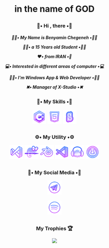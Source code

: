 <h1><p align="center">in the name of GOD</h1>
<h3><p align="center">👋• Hi , there •👋</h3>
<h5><p align="center">
🙎‍♂️• My Name is Benyamin Chegeneh •🙎‍♂️
<p align="center">
🙎‍♂️• a 15 Years old Student •🙎‍♂️
<p align="center">
❤️• from IRAN •💚
<p align="center">
💻• Interested in different areas of computer •💻
<p align="center">
👨‍💻• I'm Windows App & Web Developer •👨‍💻
<p align="center">
✖• Manager of X-Studio •✖</h5>


<h2></h2>


<h3><p align="center">💪• My Skills •💪

<p align="center">
<a href="https://docs.microsoft.com/en-us/dotnet/csharp/" target="_blank" rel="noreferrer"><img src="https://raw.githubusercontent.com/Benyamin-Chegeneh/Benyamin-Chegeneh/7a869b9309f5145a80f7b8c87b4cd64a9759876d/c%23.svg" width="46" height="46" alt="C#" /></a>
<a href="https://developer.mozilla.org/en-US/docs/Glossary/HTML5" target="_blank" rel="noreferrer"><img src="https://raw.githubusercontent.com/Benyamin-Chegeneh/Benyamin-Chegeneh/7a869b9309f5145a80f7b8c87b4cd64a9759876d/html.svg" width="46" height="46" alt="HTML5" /></a>
<a href="https://scratch.mit.edu/" target="_blank" rel="noreferrer"><img src="https://raw.githubusercontent.com/Benyamin-Chegeneh/Benyamin-Chegeneh/d888abf75a7c3432fc331b151e06698cfc538917/scratch.svg" width="46" height="46" alt="Scratch" /></a>
  
<h2></h2>

<h3><p align="center">⚙• My Utility •⚙

<p align="center">
<a href="" target="_blank" rel="noreferrer"><img src="https://raw.githubusercontent.com/Benyamin-Chegeneh/Benyamin-Chegeneh/3b8e2ba64ef660cf564c9fd420076033cbf7c06a/vs.svg" width="46" height="46" alt="Visual Studio" /></a>
<a href="" target="_blank" rel="noreferrer"><img src="https://raw.githubusercontent.com/Benyamin-Chegeneh/Benyamin-Chegeneh/3b8e2ba64ef660cf564c9fd420076033cbf7c06a/notepad++.svg" width="46" height="46" alt="NotePad++" /></a>
<a href="" target="_blank" rel="noreferrer"><img src="https://raw.githubusercontent.com/Benyamin-Chegeneh/Benyamin-Chegeneh/3b8e2ba64ef660cf564c9fd420076033cbf7c06a/blender.svg" width="46" height="46" alt="Blender 3D" /></a>
<a href="" target="_blank" rel="noreferrer"><img src="https://raw.githubusercontent.com/Benyamin-Chegeneh/Benyamin-Chegeneh/3b8e2ba64ef660cf564c9fd420076033cbf7c06a/vscode.svg" width="46" height="46" alt="Visual Studio Code" /></a>
<a href="" target="_blank" rel="noreferrer"><img src="https://raw.githubusercontent.com/Benyamin-Chegeneh/Benyamin-Chegeneh/3b8e2ba64ef660cf564c9fd420076033cbf7c06a/audacity.svg" width="46" height="46" alt="Audacity" /></a>
<a href="" target="_blank" rel="noreferrer"><img src="https://raw.githubusercontent.com/Benyamin-Chegeneh/Benyamin-Chegeneh/3b8e2ba64ef660cf564c9fd420076033cbf7c06a/bandlab.svg" width="46" height="46" alt="Bandlanb" /></a>
  
<h2></h2>

<h3><p align="center">
📡• My Social Media •📡
<p align="center">
<a href="http://t.me/Benyamin_Chegeneh" target="_blank" rel="noreferrer"><img src="https://raw.githubusercontent.com/Benyamin-Chegeneh/Benyamin-Chegeneh/3b8e2ba64ef660cf564c9fd420076033cbf7c06a/telegram.svg" width="46" height="46" /></a><p align="center">
<a href="https://open.spotify.com/embed/playlist/4to0HO4fC9YhY66IRBGOFf?utm_source=generator&theme=0" target="_blank" rel="noreferrer"><img src="https://raw.githubusercontent.com/Benyamin-Chegeneh/Benyamin-Chegeneh/3b8e2ba64ef660cf564c9fd420076033cbf7c06a/spotify.svg" width="46" height="46" /></a></h3><h2></h2>

<h3><p align="center">
My Trophies 🏆

<div>
  <p align="center">
  <img src="https://github-profile-trophy.vercel.app/?username=Benyamin-Chegeneh&theme=nord&column=7" />
</div></h3>
